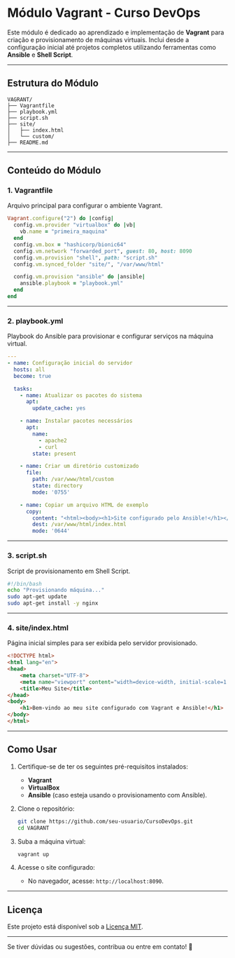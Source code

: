 # Módulo Vagrant - Curso DevOps

Este módulo é dedicado ao aprendizado e implementação de **Vagrant** para criação e provisionamento de máquinas virtuais. Inclui desde a configuração inicial até projetos completos utilizando ferramentas como **Ansible** e **Shell Script**.

---

## Estrutura do Módulo

```
VAGRANT/
├── Vagrantfile
├── playbook.yml
├── script.sh
├── site/
│   ├── index.html
│   └── custom/
├── README.md
```

---

## Conteúdo do Módulo

### **1. Vagrantfile**
Arquivo principal para configurar o ambiente Vagrant.
```ruby
Vagrant.configure("2") do |config|
  config.vm.provider "virtualbox" do |vb|
    vb.name = "primeira_maquina"
  end
  config.vm.box = "hashicorp/bionic64"
  config.vm.network "forwarded_port", guest: 80, host: 8090
  config.vm.provision "shell", path: "script.sh"
  config.vm.synced_folder "site/", "/var/www/html"

  config.vm.provision "ansible" do |ansible|
    ansible.playbook = "playbook.yml"
  end
end
```

---

### **2. playbook.yml**
Playbook do Ansible para provisionar e configurar serviços na máquina virtual.
```yaml
---
- name: Configuração inicial do servidor
  hosts: all
  become: true

  tasks:
    - name: Atualizar os pacotes do sistema
      apt:
        update_cache: yes

    - name: Instalar pacotes necessários
      apt:
        name:
          - apache2
          - curl
        state: present

    - name: Criar um diretório customizado
      file:
        path: /var/www/html/custom
        state: directory
        mode: '0755'

    - name: Copiar um arquivo HTML de exemplo
      copy:
        content: "<html><body><h1>Site configurado pelo Ansible!</h1></body></html>"
        dest: /var/www/html/index.html
        mode: '0644'
```

---

### **3. script.sh**
Script de provisionamento em Shell Script.
```bash
#!/bin/bash
echo "Provisionando máquina..."
sudo apt-get update
sudo apt-get install -y nginx
```

---

### **4. site/index.html**
Página inicial simples para ser exibida pelo servidor provisionado.
```html
<!DOCTYPE html>
<html lang="en">
<head>
    <meta charset="UTF-8">
    <meta name="viewport" content="width=device-width, initial-scale=1.0">
    <title>Meu Site</title>
</head>
<body>
    <h1>Bem-vindo ao meu site configurado com Vagrant e Ansible!</h1>
</body>
</html>
```

---

## Como Usar

1. Certifique-se de ter os seguintes pré-requisitos instalados:
   - **Vagrant**
   - **VirtualBox**
   - **Ansible** (caso esteja usando o provisionamento com Ansible).

2. Clone o repositório:
   ```bash
   git clone https://github.com/seu-usuario/CursoDevOps.git
   cd VAGRANT
   ```

3. Suba a máquina virtual:
   ```bash
   vagrant up
   ```

4. Acesse o site configurado:
   - No navegador, acesse: `http://localhost:8090`.

---

## Licença

Este projeto está disponível sob a [Licença MIT](LICENSE).

---

Se tiver dúvidas ou sugestões, contribua ou entre em contato! 🚀
